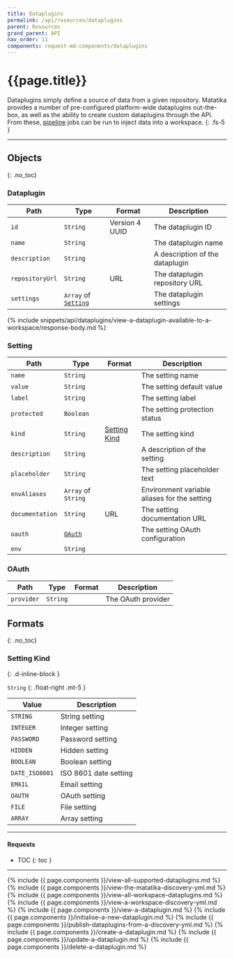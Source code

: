 ```yaml
---
title: Dataplugins
permalink: /api/resources/dataplugins
parent: Resources
grand_parent: API
nav_order: 11
components: request-md-components/dataplugins
---
```


# {{page.title}}

Dataplugins simply define a source of data from a given repository. Matatika provides a number of pre-configured platform-wide dataplugins out-the-box, as well as the ability to create custom dataplugins through the API. From these, [pipeline](pipelines) jobs can be run to inject data into a workspace.
{: .fs-5 }

---

## Objects
{: .no_toc}

### Dataplugin

Path | Type | Format | Description
---- | ---- | ------ | -----------
`id` | `String` | Version 4 UUID | The dataplugin ID
`name` | `String` | | The dataplugin name
`description` | `String` | | A description of the dataplugin
`repositoryUrl` | `String` | URL | The dataplugin repository URL
`settings` | `Array` of [`Setting`](#setting) | | The dataplugin settings

{% include snippets/api/dataplugins/view-a-dataplugin-available-to-a-workspace/response-body.md %}

### Setting

Path | Type | Format | Description
---- | ---- | ------ | -----------
`name` | `String` | | The setting name
`value` | `String` | | The setting default value
`label` | `String` | | The setting label
`protected` | `Boolean` | | The setting protection status
`kind` | `String` | [Setting Kind](#setting-kind) | The setting kind
`description` | `String` | | A description of the setting
`placeholder` | `String` | | The setting placeholder text
`envAliases` | `Array` of `String` | | Environment variable aliases for the setting
`documentation` | `String` | URL | The setting documentation URL
`oauth` | [`OAuth`](#oauth) | | The setting OAuth configuration
`env` | `String` | | 

### OAuth

Path | Type | Format | Description
---- | ---- | ------- | -----------
`provider` | `String` | | The OAuth provider

## Formats
{: .no_toc}

### Setting Kind
{: .d-inline-block }

`String`
{: .float-right .mt-5 }

Value | Description
----- | -----------
`STRING` | String setting
`INTEGER` | Integer setting
`PASSWORD` | Password setting 
`HIDDEN` | Hidden setting
`BOOLEAN` | Boolean setting
`DATE_ISO8601` | ISO 8601 date setting
`EMAIL` | Email setting
`OAUTH` | OAuth setting
`FILE` | File setting
`ARRAY` | Array setting

---

#### Requests

- TOC
{: toc }

---

{% include {{ page.components }}/view-all-supported-dataplugins.md %}
{% include {{ page.components }}/view-the-matatika-discovery-yml.md %}
{% include {{ page.components }}/view-all-workspace-dataplugins.md %}
{% include {{ page.components }}/view-a-workspace-discovery-yml.md %}
{% include {{ page.components }}/view-a-dataplugin.md %}
{% include {{ page.components }}/initialise-a-new-dataplugin.md %}
{% include {{ page.components }}/publish-dataplugins-from-a-discovery-yml.md %}
{% include {{ page.components }}/create-a-dataplugin.md %}
{% include {{ page.components }}/update-a-dataplugin.md %}
{% include {{ page.components }}/delete-a-dataplugin.md %}
